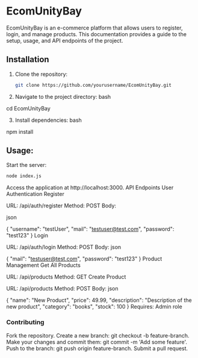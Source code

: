 # EcomUnityBay

EcomUnityBay is an e-commerce platform that allows users to register, login, and manage products. This documentation provides a guide to the setup, usage, and API endpoints of the project.

## Installation

1. Clone the repository:
   ```bash
   git clone https://github.com/yourusername/EcomUnityBay.git
   ```
2. Navigate to the project directory:
   bash

cd EcomUnityBay

3. Install dependencies:
   bash

npm install

## Usage:

Start the server:

```bash
node index.js
```

Access the application at http://localhost:3000.
API Endpoints
User Authentication
Register

URL: /api/auth/register
Method: POST
Body:

json

{
"username": "testUser",
"mail": "testuser@test.com",
"password": "test123"
}
Login

URL: /api/auth/login
Method: POST
Body:
json

{
"mail": "testuser@test.com",
"password": "test123"
}
Product Management
Get All Products

URL: /api/products
Method: GET
Create Product

URL: /api/products
Method: POST
Body:
json

{
"name": "New Product",
"price": 49.99,
"description": "Description of the new product",
"category": "books",
"stock": 100
}
Requires: Admin role

### Contributing

Fork the repository.
Create a new branch: git checkout -b feature-branch.
Make your changes and commit them: git commit -m 'Add some feature'.
Push to the branch: git push origin feature-branch.
Submit a pull request.
